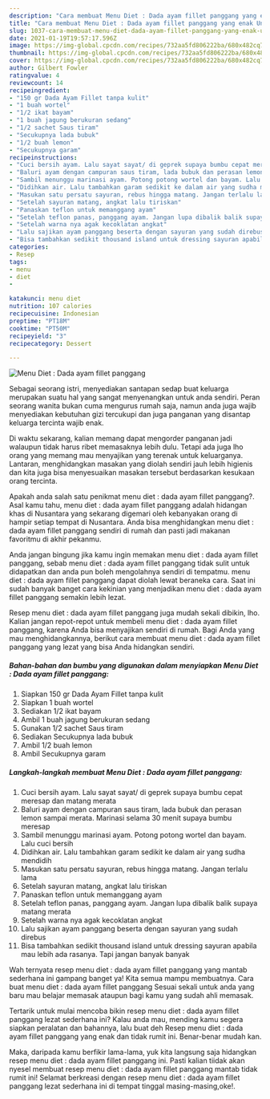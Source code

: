 ```yaml
---
description: "Cara membuat Menu Diet : Dada ayam fillet panggang yang enak Untuk Jualan"
title: "Cara membuat Menu Diet : Dada ayam fillet panggang yang enak Untuk Jualan"
slug: 1037-cara-membuat-menu-diet-dada-ayam-fillet-panggang-yang-enak-untuk-jualan
date: 2021-01-19T19:57:17.596Z
image: https://img-global.cpcdn.com/recipes/732aa5fd806222ba/680x482cq70/menu-diet-dada-ayam-fillet-panggang-foto-resep-utama.jpg
thumbnail: https://img-global.cpcdn.com/recipes/732aa5fd806222ba/680x482cq70/menu-diet-dada-ayam-fillet-panggang-foto-resep-utama.jpg
cover: https://img-global.cpcdn.com/recipes/732aa5fd806222ba/680x482cq70/menu-diet-dada-ayam-fillet-panggang-foto-resep-utama.jpg
author: Gilbert Fowler
ratingvalue: 4
reviewcount: 14
recipeingredient:
- "150 gr Dada Ayam Fillet tanpa kulit"
- "1 buah wortel"
- "1/2 ikat bayam"
- "1 buah jagung berukuran sedang"
- "1/2 sachet Saus tiram"
- "Secukupnya lada bubuk"
- "1/2 buah lemon"
- "Secukupnya garam"
recipeinstructions:
- "Cuci bersih ayam. Lalu sayat sayat/ di geprek supaya bumbu cepat meresap dan matang merata"
- "Baluri ayam dengan campuran saus tiram, lada bubuk dan perasan lemon sampai merata. Marinasi selama 30 menit supaya bumbu meresap"
- "Sambil menunggu marinasi ayam. Potong potong wortel dan bayam. Lalu cuci bersih"
- "Didihkan air. Lalu tambahkan garam sedikit ke dalam air yang sudha mendidih"
- "Masukan satu persatu sayuran, rebus hingga matang. Jangan terlalu lama"
- "Setelah sayuran matang, angkat lalu tiriskan"
- "Panaskan teflon untuk memanggang ayam"
- "Setelah teflon panas, panggang ayam. Jangan lupa dibalik balik supaya matang merata"
- "Setelah warna nya agak kecoklatan angkat"
- "Lalu sajikan ayam panggang beserta dengan sayuran yang sudah direbus"
- "Bisa tambahkan sedikit thousand island untuk dressing sayuran apabila mau lebih ada rasanya. Tapi jangan banyak banyak"
categories:
- Resep
tags:
- menu
- diet
- 

katakunci: menu diet  
nutrition: 107 calories
recipecuisine: Indonesian
preptime: "PT18M"
cooktime: "PT50M"
recipeyield: "3"
recipecategory: Dessert

---
```



![Menu Diet : Dada ayam fillet panggang](https://img-global.cpcdn.com/recipes/732aa5fd806222ba/680x482cq70/menu-diet-dada-ayam-fillet-panggang-foto-resep-utama.jpg)

Sebagai seorang istri, menyediakan santapan sedap buat keluarga merupakan suatu hal yang sangat menyenangkan untuk anda sendiri. Peran seorang  wanita bukan cuma mengurus rumah saja, namun anda juga wajib menyediakan kebutuhan gizi tercukupi dan juga panganan yang disantap keluarga tercinta wajib enak.

Di waktu  sekarang, kalian memang dapat mengorder panganan jadi walaupun tidak harus ribet memasaknya lebih dulu. Tetapi ada juga lho orang yang memang mau menyajikan yang terenak untuk keluarganya. Lantaran, menghidangkan masakan yang diolah sendiri jauh lebih higienis dan kita juga bisa menyesuaikan masakan tersebut berdasarkan kesukaan orang tercinta. 



Apakah anda salah satu penikmat menu diet : dada ayam fillet panggang?. Asal kamu tahu, menu diet : dada ayam fillet panggang adalah hidangan khas di Nusantara yang sekarang digemari oleh kebanyakan orang di hampir setiap tempat di Nusantara. Anda bisa menghidangkan menu diet : dada ayam fillet panggang sendiri di rumah dan pasti jadi makanan favoritmu di akhir pekanmu.

Anda jangan bingung jika kamu ingin memakan menu diet : dada ayam fillet panggang, sebab menu diet : dada ayam fillet panggang tidak sulit untuk didapatkan dan anda pun boleh mengolahnya sendiri di tempatmu. menu diet : dada ayam fillet panggang dapat diolah lewat beraneka cara. Saat ini sudah banyak banget cara kekinian yang menjadikan menu diet : dada ayam fillet panggang semakin lebih lezat.

Resep menu diet : dada ayam fillet panggang juga mudah sekali dibikin, lho. Kalian jangan repot-repot untuk membeli menu diet : dada ayam fillet panggang, karena Anda bisa menyajikan sendiri di rumah. Bagi Anda yang mau menghidangkannya, berikut cara membuat menu diet : dada ayam fillet panggang yang lezat yang bisa Anda hidangkan sendiri.

<!--inarticleads1-->

##### Bahan-bahan dan bumbu yang digunakan dalam menyiapkan Menu Diet : Dada ayam fillet panggang:

1. Siapkan 150 gr Dada Ayam Fillet tanpa kulit
1. Siapkan 1 buah wortel
1. Sediakan 1/2 ikat bayam
1. Ambil 1 buah jagung berukuran sedang
1. Gunakan 1/2 sachet Saus tiram
1. Sediakan Secukupnya lada bubuk
1. Ambil 1/2 buah lemon
1. Ambil Secukupnya garam




<!--inarticleads2-->

##### Langkah-langkah membuat Menu Diet : Dada ayam fillet panggang:

1. Cuci bersih ayam. Lalu sayat sayat/ di geprek supaya bumbu cepat meresap dan matang merata
1. Baluri ayam dengan campuran saus tiram, lada bubuk dan perasan lemon sampai merata. Marinasi selama 30 menit supaya bumbu meresap
1. Sambil menunggu marinasi ayam. Potong potong wortel dan bayam. Lalu cuci bersih
1. Didihkan air. Lalu tambahkan garam sedikit ke dalam air yang sudha mendidih
1. Masukan satu persatu sayuran, rebus hingga matang. Jangan terlalu lama
1. Setelah sayuran matang, angkat lalu tiriskan
1. Panaskan teflon untuk memanggang ayam
1. Setelah teflon panas, panggang ayam. Jangan lupa dibalik balik supaya matang merata
1. Setelah warna nya agak kecoklatan angkat
1. Lalu sajikan ayam panggang beserta dengan sayuran yang sudah direbus
1. Bisa tambahkan sedikit thousand island untuk dressing sayuran apabila mau lebih ada rasanya. Tapi jangan banyak banyak




Wah ternyata resep menu diet : dada ayam fillet panggang yang mantab sederhana ini gampang banget ya! Kita semua mampu membuatnya. Cara buat menu diet : dada ayam fillet panggang Sesuai sekali untuk anda yang baru mau belajar memasak ataupun bagi kamu yang sudah ahli memasak.

Tertarik untuk mulai mencoba bikin resep menu diet : dada ayam fillet panggang lezat sederhana ini? Kalau anda mau, mending kamu segera siapkan peralatan dan bahannya, lalu buat deh Resep menu diet : dada ayam fillet panggang yang enak dan tidak rumit ini. Benar-benar mudah kan. 

Maka, daripada kamu berfikir lama-lama, yuk kita langsung saja hidangkan resep menu diet : dada ayam fillet panggang ini. Pasti kalian tiidak akan nyesel membuat resep menu diet : dada ayam fillet panggang mantab tidak rumit ini! Selamat berkreasi dengan resep menu diet : dada ayam fillet panggang lezat sederhana ini di tempat tinggal masing-masing,oke!.

